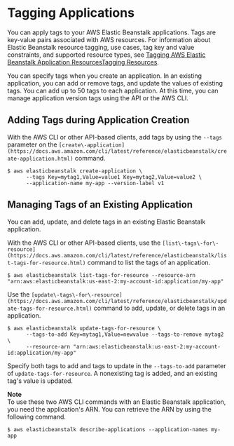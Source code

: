 # Tagging Applications<a name="applications-tagging"></a>

You can apply tags to your AWS Elastic Beanstalk applications\. Tags are key\-value pairs associated with AWS resources\. For information about Elastic Beanstalk resource tagging, use cases, tag key and value constraints, and supported resource types, see [Tagging AWS Elastic Beanstalk Application ResourcesTagging Resources](applications-tagging-resources.md)\.

You can specify tags when you create an application\. In an existing application, you can add or remove tags, and update the values of existing tags\. You can add up to 50 tags to each application\. At this time, you can manage application version tags using the API or the AWS CLI\.

## Adding Tags during Application Creation<a name="applications-tagging.create"></a>

With the AWS CLI or other API\-based clients, add tags by using the `--tags` parameter on the `[create\-application](https://docs.aws.amazon.com/cli/latest/reference/elasticbeanstalk/create-application.html)` command\.

```
$ aws elasticbeanstalk create-application \
      --tags Key=mytag1,Value=value1 Key=mytag2,Value=value2 \
      --application-name my-app --version-label v1
```

## Managing Tags of an Existing Application<a name="applications-tagging.manage"></a>

You can add, update, and delete tags in an existing Elastic Beanstalk application\.

With the AWS CLI or other API\-based clients, use the `[list\-tags\-for\-resource](https://docs.aws.amazon.com/cli/latest/reference/elasticbeanstalk/list-tags-for-resource.html)` command to list the tags of an application\.

```
$ aws elasticbeanstalk list-tags-for-resource --resource-arn "arn:aws:elasticbeanstalk:us-east-2:my-account-id:application/my-app"
```

Use the `[update\-tags\-for\-resource](https://docs.aws.amazon.com/cli/latest/reference/elasticbeanstalk/update-tags-for-resource.html)` command to add, update, or delete tags in an application\.

```
$ aws elasticbeanstalk update-tags-for-resource \
      --tags-to-add Key=mytag1,Value=newvalue --tags-to-remove mytag2 \
      --resource-arn "arn:aws:elasticbeanstalk:us-east-2:my-account-id:application/my-app"
```

Specify both tags to add and tags to update in the `--tags-to-add` parameter of `update-tags-for-resource`\. A nonexisting tag is added, and an existing tag's value is updated\.

**Note**  
To use these two AWS CLI commands with an Elastic Beanstalk application, you need the application's ARN\. You can retrieve the ARN by using the following command\.  

```
$ aws elasticbeanstalk describe-applications --application-names my-app
```